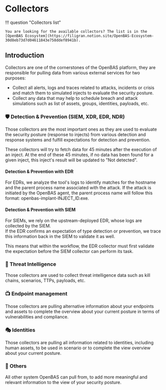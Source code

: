# Collectors

!!! question "Collectors list"

    You are looking for the available collectors? The list is in the [OpenBAS Ecosystem](https://filigran.notion.site/OpenBAS-Ecosystem-30d8eb73d7d04611843e758ddef8941b).

## Introduction

Collectors are one of the cornerstones of the OpenBAS platform, they are responsible for pulling data from various
external services for two purposes:

- Collect all alerts, logs and traces related to attacks, incidents or crisis and match them to simulated injects to
  evaluate the security posture.
- Collect any data that may help to schedule breach and attack simulations such as list of assets, groups, identities,
  payloads, etc.

### 🛡️ Detection & Prevention (SIEM, XDR, EDR, NDR)

Those collectors are the most important ones as they are used to evaluate the security posture (response to injects) from
various detection and response systems and fulfill expectations for detection and prevention.

These collectors will try to fetch data for 45 minutes after the execution of an inject. At the end of
these 45 minutes, if no data has been found for a given inject, this inject's result will be updated to "Not detected".

#### Detection & Prevention with EDR

For EDRs, we analyze the tool's logs to identify matches for the hostname and the parent process name associated with
the attack. If the attack is initiated by the OpenBAS agent, the parent process name will follow this format:
openbas-implant-INJECT_ID.exe.

#### Detection & Prevention with SIEM

For SIEMs, we rely on the upstream-deployed EDR, whose logs are collected by the SIEM.  
If the EDR confirms an expectation of type detection or prevention, we trace this information back in the SIEM to
validate it as well.

This means that within the workflow, the EDR collector must first validate the expectation before the SIEM collector can
perform its task.

### 🧬 Threat Intelligence

Those collectors are used to collect threat intelligence data such as kill chains, scenarios, TTPs, payloads, etc.

### 📺 Endpoint management

Those collectors are pulling alternative information about your endpoints and assets to complete the overview about your
current posture in terms of vulnerabilities and compliance.

### 🎭 Identities

Those collectors are pulling all information related to identities, including human assets, to be used in scenario or to
complete the view overview about your current posture.

### 🔭 Others

All other system OpenBAS can pull from, to add more meaningful and relevant information to the view of your security
posture.
